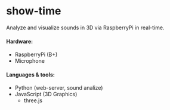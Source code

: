 # show-time
Analyze and visualize sounds in 3D via RaspberryPi in real-time.

#### Hardware:
- RaspberryPi (B+)
- Microphone

#### Languages & tools:
- Python (web-server, sound analize)
- JavaScript (3D Graphics)
  - three.js
